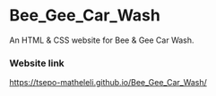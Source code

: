 # Bee_Gee_Car_Wash
An HTML &amp; CSS website for Bee &amp; Gee Car Wash. 

### Website link
https://tsepo-matheleli.github.io/Bee_Gee_Car_Wash/
